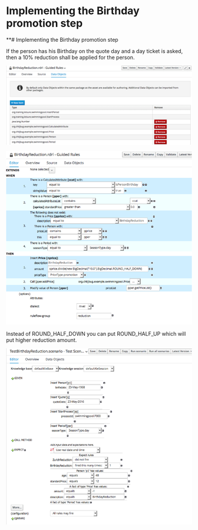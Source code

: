 # Implementing the Birthday promotion step

\*\*\# Implementing the Birthday promotion step

If the person has his Birthday on the quote day and a day ticket is asked, then a 10% reduction shall be applied for the person.

![](../.gitbook/assets/action00.png)

![](../.gitbook/assets/action01%20%2810%29.png)

Instead of ROUND\_HALF\_DOWN you can put ROUND\_HALF\_UP which will put higher reduction amount.

![](../.gitbook/assets/action02%20%289%29.png)

